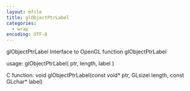 ```yaml
---
layout: mfile
title: glObjectPtrLabel
categories:
  - wrap
encoding: UTF-8
---
```


glObjectPtrLabel  Interface to OpenGL function glObjectPtrLabel

usage:  glObjectPtrLabel( ptr, length, label )

C function:  void glObjectPtrLabel(const void\* ptr, GLsizei length, const GLchar\* label)